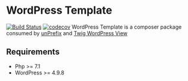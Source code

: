 # WordPress Template
[![Build Status](https://img.shields.io/travis/widoz/wordpress-template/develop.svg?style=flat-square)](https://travis-ci.org/widoz/wordpress-template)
[![codecov](https://img.shields.io/codecov/c/github/widoz/wordpress-template/develop.svg?style=flat-square)](https://codecov.io/gh/widoz/wordpress-template)
WordPress Template is a composer package consumed by [unPrefix](https://github.com/widoz/unprefix) and [Twig WordPress View](https://github.com/widoz/twig-wordpress-view)


## Requirements

- Php >= 7.1
- WordPress >= 4.9.8
